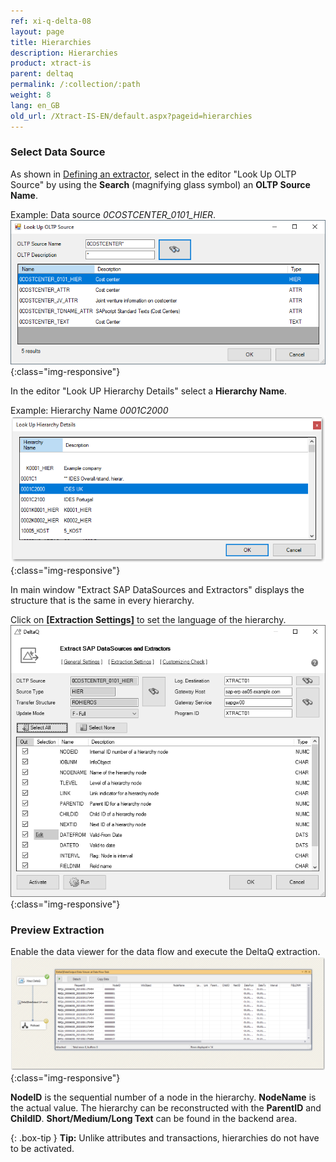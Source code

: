```yaml
---
ref: xi-q-delta-08
layout: page
title: Hierarchies
description: Hierarchies
product: xtract-is
parent: deltaq
permalink: /:collection/:path
weight: 8
lang: en_GB
old_url: /Xtract-IS-EN/default.aspx?pageid=hierarchies
---
```

### Select Data Source
As shown in [Defining an extractor](../extraction-define), select in the editor "Look Up OLTP Source" by using the **Search** (magnifying glass symbol) an **OLTP Source Name**.

Example: Data source *0COSTCENTER_0101_HIER*.
![DeltaQ-Hierarchy-001](/img/content/DeltaQ-Hierarchy-001.png){:class="img-responsive"}

In the editor "Look UP Hierarchy Details" select a **Hierarchy Name**.

Example: Hierarchy Name *0001C2000*
![DeltaQ-Hierarchy-002](/img/content/DeltaQ-Hierarchy-002.png){:class="img-responsive"}

In main window "Extract SAP DataSources and Extractors" displays the structure that is the same in every hierarchy. 

Click on **[Extraction Settings]** to set the language of the hierarchy.
![DeltaQ-Hierarchy-003](/img/content/Deltaq-Hierarchy-Selected.png){:class="img-responsive"}

### Preview Extraction
Enable the data viewer for the data flow and execute the DeltaQ extraction.
![DeltaQ-Hierarchy-004](/img/content/xis/data_view_deltaQ_xtract_is.png){:class="img-responsive"}

**NodeID** is the sequential number of a node in the hierarchy.
**NodeName** is the actual value. The hierarchy can be reconstructed with the **ParentID** and **ChildID**.
**Short/Medium/Long Text** can be found in the backend area.

{: .box-tip }
**Tip:** Unlike attributes and transactions, hierarchies do not have to be activated.








